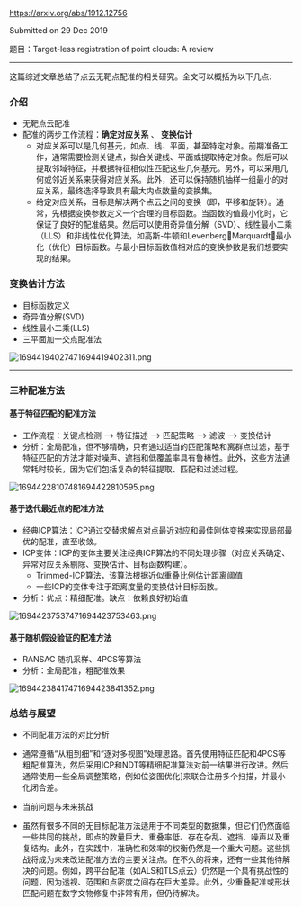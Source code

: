 [https://arxiv.org/abs/1912.12756 ](h/)

Submitted on 29 Dec 2019       

题目：Target-less registration of point clouds: A review

---

这篇综述文章总结了点云无靶点配准的相关研究。全文可以概括为以下几点:

### 介绍

- 无靶点云配准
- 配准的两步工作流程：**确定对应关系** 、 **变换估计**
  - 对应关系可以是几何基元，如点、线、平面，甚至特定对象。前期准备工作，通常需要检测关键点，拟合关键线、平面或提取特定对象。然后可以提取邻域特征，并根据特征相似性匹配这些几何基元。另外，可以采用几何或邻近关系来获得对应关系。此外，还可以保持随机抽样一组最小的对应关系，最终选择导致具有最大内点数量的变换集。
  - 给定对应关系，目标是解决两个点云之间的变换（即，平移和旋转）。通常，先根据变换参数定义一个合理的目标函数。当函数的值最小化时，它保证了良好的配准结果。然后可以使用奇异值分解（SVD）、线性最小二乘（LLS）和非线性优化算法，如高斯-牛顿和LevenbergMarquardt，最小化（优化）目标函数。与最小目标函数值相对应的变换参数是我们想要实现的结果。

### 变换估计方法

- 目标函数定义
- 奇异值分解(SVD)
- 线性最小二乘(LLS)  
- 三平面加一交点配准法

![16944194027471694419402311.png](https://fastly.jsdelivr.net/gh/Chenjiangwen/ImageHostingService@main/pic/16944194027471694419402311.png)

---

### 三种配准方法

#### 基于特征匹配的配准方法

- 工作流程：关键点检测 --> 特征描述 --> 匹配策略 --> 滤波 --> 变换估计
- 分析：全局配准，但不够精确，只有通过适当的匹配策略和离群点过滤，基于特征匹配的方法才能对噪声、遮挡和低覆盖率具有鲁棒性。此外，这些方法通常耗时较长，因为它们包括复杂的特征提取、匹配和过滤过程。

![16944228107481694422810595.png](https://fastly.jsdelivr.net/gh/Chenjiangwen/ImageHostingService@main/pic/16944228107481694422810595.png)

#### 基于迭代最近点的配准方法

- 经典ICP算法：ICP通过交替求解点对点最近对应和最佳刚体变换来实现局部最优的配准，直至收敛。
- ICP变体：ICP的变体主要关注经典ICP算法的不同处理步骤（对应关系确定、异常对应关系剔除、变换估计、目标函数构建）。
  - Trimmed-ICP算法，该算法根据近似重叠比例估计距离阈值
  - 一些ICP的变体专注于距离度量的变换估计目标函数。
- 分析：优点：精细配准。缺点：依赖良好初始值

![16944237537471694423753463.png](https://fastly.jsdelivr.net/gh/Chenjiangwen/ImageHostingService@main/pic/16944237537471694423753463.png)

#### 基于随机假设验证的配准方法

- RANSAC 随机采样、4PCS等算法
- 分析：全局配准，粗配准效果

![16944238417471694423841352.png](https://fastly.jsdelivr.net/gh/Chenjiangwen/ImageHostingService@main/pic/16944238417471694423841352.png)

### 总结与展望

- 不同配准方法的对比分析
- 通常遵循“从粗到细”和“逐对多视图”处理思路。首先使用特征匹配和4PCS等粗配准算法，然后采用ICP和NDT等精细配准算法对前一结果进行改进。然后通常使用一些全局调整策略，例如位姿图优化]来联合注册多个扫描，并最小化闭合差。

- 当前问题与未来挑战
- 虽然有很多不同的无目标配准方法适用于不同类型的数据集，但它们仍然面临一些共同的挑战，即点的数量巨大、重叠率低、存在杂乱、遮挡、噪声以及重复结构。此外，在实践中，准确性和效率的权衡仍然是一个重大问题。这些挑战将成为未来改进配准方法的主要关注点。在不久的将来，还有一些其他待解决的问题。例如，跨平台配准（如ALS和TLS点云）仍然是一个具有挑战性的问题，因为透视、范围和点密度之间存在巨大差异。此外，少重叠配准或形状匹配问题在数字文物修复中非常有用，但仍待解决。
